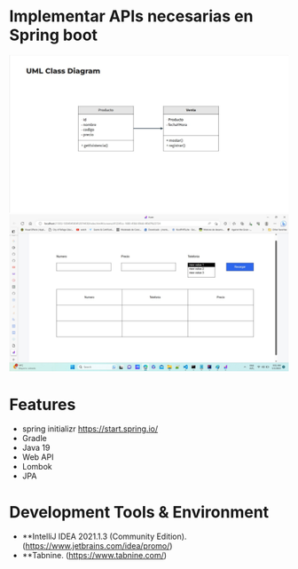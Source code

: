 # Implementar APIs necesarias en Spring boot 

![userrolemembership1](https://github.com/choquidownn25/gegelsa/blob/main/Imagenes/Diagrama.jpg)
![userrolemembership2](https://github.com/choquidownn25/gegelsa/blob/main/Imagenes/Web.jpg)
# Features

- spring initializr https://start.spring.io/
- Gradle
- Java 19
- Web API 
- Lombok
- JPA



# Development Tools & Environment

- **IntelliJ IDEA 2021.1.3 (Community Edition). (https://www.jetbrains.com/idea/promo/)
- **Tabnine. (https://www.tabnine.com/)